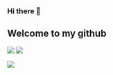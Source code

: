 ### Hi there 👋

## Welcome to my github 
<!--
**DonggunSeo2/DonggunSeo2** is a ✨ _special_ ✨ repository because its `README.md` (this file) appears on your GitHub profile.

Here are some ideas to get you started:

- 🔭 I’m currently working on ...
- 🌱 I’m currently learning ...
- 👯 I’m looking to collaborate on ...
- 🤔 I’m looking for help with ...
- 💬 Ask me about ...
- 📫 How to reach me: ...
- 😄 Pronouns: ...
- ⚡ Fun fact: ...
-->
<img src="https://img.shields.io/badge/Notion-DonggunSeo_CV-000000?style=flat-square&logo=Notion&logoColor=white"/>
<img src="https://img.shields.io/badge/LinkedIn-DonggunSeo_LinkedIn-#0A66C2?style=flat-square&logo=LinkedIn&logoColor=white"/>

<a href="https://www.notion.so/AI-CV-a3bdd4c05e6848358e91aa451f30dcad?pvs=4" target="_blank"><img src="https://img.shields.io/badge/Notion-000000?style=flat&logo=appveyor&logoColor=111111"/></a>
